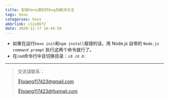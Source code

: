 ```yaml
---
title: 安装hexo遇到的bug及解决方法
tags: hexo
categories: hexo
abbrlink: c12a96f2
date: 2020-12-17 16:44:58
---
```


- 如果在运行`hexo init`和`npm install`报错的话，用 Node.js 自带的 `Node.js command prompt` 执行这两个命令就行了。
- 在`cmd`命令行中且切换目录：`cd /d d:`

<!-- more -->

---

>交流请联系：
>
>💌lixiang117423@gmail.com
>
>💌lixiang117423@foxmail.com

